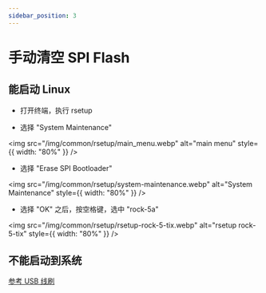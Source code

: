 ```yaml
---
sidebar_position: 3
---
```


# 手动清空 SPI Flash

## 能启动 Linux

- 打开终端，执行 rsetup

- 选择 "System Maintenance"

<img src="/img/common/rsetup/main_menu.webp" alt="main menu" style={{ width: "80%" }} />

- 选择 "Erase SPI Bootloader"

<img src="/img/common/rsetup/system-maintenance.webp" alt="System Maintenance" style={{ width: "80%" }} />

- 选择 "OK" 之后，按空格键，选中 "rock-5a"

<img src="/img/common/rsetup/rsetup-rock-5-tix.webp" alt="rsetup rock-5-tix" style={{ width: "80%" }} />

## 不能启动到系统

[参考 USB 线刷](/rock5/rock5a/low-level-dev/maskrom)
